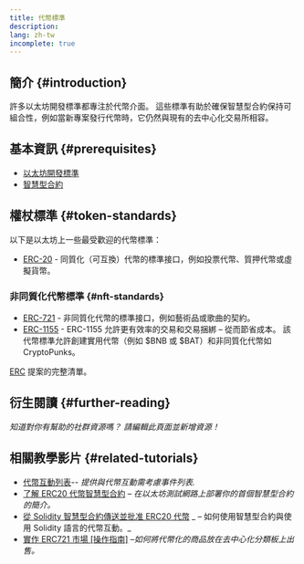 ```yaml
---
title: 代幣標準
description:
lang: zh-tw
incomplete: true
---
```


## 簡介 {#introduction}

許多以太坊開發標準都專注於代幣介面。 這些標準有助於確保智慧型合約保持可組合性，例如當新專案發行代幣時，它仍然與現有的去中心化交易所相容。

## 基本資訊 {#prerequisites}

- [以太坊開發標準](/developers/docs/standards/)
- [智慧型合約](/developers/docs/smart-contracts/)

## 權杖標準 {#token-standards}

以下是以太坊上一些最受歡迎的代幣標準：

- [ERC-20](/developers/docs/standards/tokens/erc-20/) - 同質化（可互換）代幣的標準接口，例如投票代幣、質押代幣或虛擬貨幣。

### 非同質化代幣標準 {#nft-standards}

- [ERC-721](/developers/docs/standards/tokens/erc-721/) - 非同質化代幣的標準接口，例如藝術品或歌曲的契約。
- [ERC-1155](/developers/docs/standards/tokens/erc-1155/) - ERC-1155 允許更有效率的交易和交易捆綁 – 從而節省成本。 該代幣標準允許創建實用代幣（例如 $BNB 或 $BAT）和非同質化代幣如 CryptoPunks。

[ERC](https://eips.ethereum.org/erc) 提案的完整清單。

## 衍生閱讀 {#further-reading}

_知道對你有幫助的社群資源嗎？ 請編輯此頁面並新增資源！_

## 相關教學影片 {#related-tutorials}

- [代幣互動列表](/developers/tutorials/token-integration-checklist/)_-- 提供與代幣互動需考慮事件列表._
- [了解 ERC20 代幣智慧型合約](/developers/tutorials/understand-the-erc-20-token-smart-contract/) _– 在以太坊測試網路上部署你的首個智慧型合約的簡介。_
- [從 Solidity 智慧型合約傳送並批准 ERC20 代幣](/developers/tutorials/transfers-and-approval-of-erc-20-tokens-from-a-solidity-smart-contract/) _ – 如何使用智慧型合約與使用 Solidity 語言的代幣互動。_
- [實作 ERC721 市場 [操作指南]](/developers/tutorials/how-to-implement-an-erc721-market/) _–如何將代幣化的商品放在去中心化分類板上出售。_
